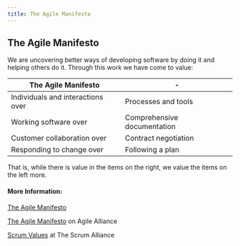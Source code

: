 ```yaml
---
title: The Agile Manifesto
---
```

## The Agile Manifesto

We are uncovering better ways of developing software by doing it and helping others do it. Through this work we have come to value:

The Agile Manifesto | -
------------ | -------------
Individuals and interactions over | Processes and tools
Working software over  | Comprehensive documentation
Customer collaboration over | Contract negotiation
Responding to change over | Following a plan

That is, while there is value in the items on the right, we value the items on the left more.

<!-- The article goes here, in GitHub-flavored Markdown. Feel free to add YouTube videos, images, and CodePen/JSBin embeds  -->

#### More Information:
<!-- Please add any articles you think might be helpful to read before writing the article -->
[The Agile Manifesto](http://agilemanifesto.org/)

[The Agile Manifesto](https://www.agilealliance.org/agile101/the-agile-manifesto/) on Agile Alliance

[Scrum Values](https://www.scrumalliance.org/why-scrum/core-scrum-values-roles) at The Scrum Alliance

